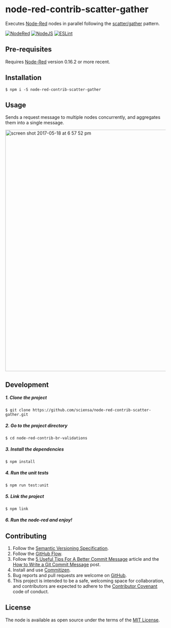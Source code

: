 # node-red-contrib-scatter-gather

Executes [Node-Red](http://nodered.org) nodes in parallel following the [scatter/gather](http://www.enterpriseintegrationpatterns.com/patterns/messaging/BroadcastAggregate.html) pattern.

[![NodeRed](https://img.shields.io/badge/Node--Red-0.16.2-red.svg)](http://nodered.org)
[![NodeJS](https://img.shields.io/badge/Node.js-6.10.2-brightgreen.svg)](https://nodejs.org)
[![ESLint](https://img.shields.io/badge/codestyle-eslint-green.svg)](http://eslint.org)

## Pre-requisites

Requires [Node-Red](http://nodered.org) version 0.16.2 or more recent.

## Installation

    $ npm i -S node-red-contrib-scatter-gather

## Usage

Sends a request message to multiple nodes concurrently, and aggregates them into a single message.

<img width="758" alt="screen shot 2017-05-18 at 6 57 52 pm" src="https://cloud.githubusercontent.com/assets/361140/26225161/3cc34fa8-3bfc-11e7-9cb8-382f00c858e7.png">

## Development

##### 1. Clone the project

    $ git clone https://github.com/sciensa/node-red-contrib-scatter-gather.git

##### 2. Go to the project directory

    $ cd node-red-contrib-br-validations

##### 3. Install the dependencies

    $ npm install

##### 4. Run the unit tests

    $ npm run test:unit

##### 5. Link the project

    $ npm link
    
##### 6. Run the node-red and enjoy!

## Contributing

1. Follow the [Semantic Versioning Specification](http://semver.org/).
2. Follow the [GitHub Flow](https://guides.github.com/introduction/flow/).
3. Follow the [5 Useful Tips For A Better Commit Message](https://robots.thoughtbot.com/5-useful-tips-for-a-better-commit-message) article and the [How to Write a Git Commit Message](http://chris.beams.io/posts/git-commit/) post.
4. Install and use [Commitizen](http://commitizen.github.io/cz-cli/).
5. Bug reports and pull requests are welcome on [GitHub](https://github.com/sciensa/node-red-contrib-scatter-gather/issues).
6. This project is intended to be a safe, welcoming space for collaboration, and contributors are expected to adhere to the [Contributor Covenant](http://contributor-covenant.org) code of conduct.

## License

The node is available as open source under the terms of the [MIT License](http://opensource.org/licenses/MIT).
